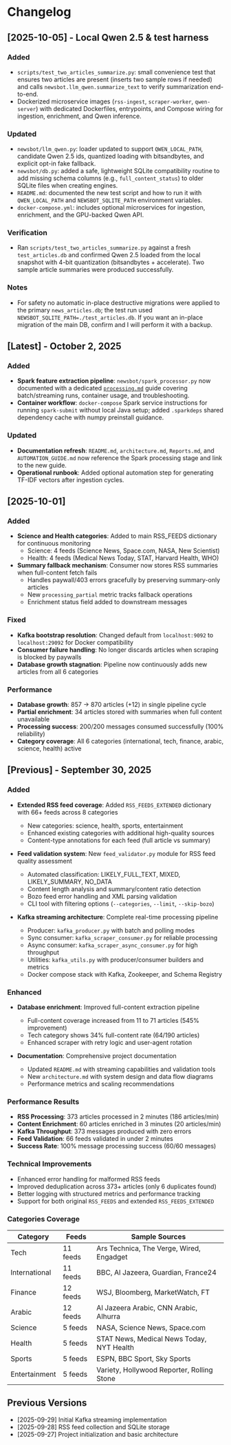 # Changelog

## [2025-10-05] - Local Qwen 2.5 & test harness

### Added
- `scripts/test_two_articles_summarize.py`: small convenience test that ensures two articles are present (inserts two sample rows if needed) and calls `newsbot.llm_qwen.summarize_text` to verify summarization end-to-end.
- Dockerized microservice images (`rss-ingest`, `scraper-worker`, `qwen-server`) with dedicated Dockerfiles, entrypoints, and Compose wiring for ingestion, enrichment, and Qwen inference.

### Updated
- `newsbot/llm_qwen.py`: loader updated to support `QWEN_LOCAL_PATH`, candidate Qwen 2.5 ids, quantized loading with bitsandbytes, and explicit opt-in fake fallback.
- `newsbot/db.py`: added a safe, lightweight SQLite compatibility routine to add missing schema columns (e.g., `full_content_status`) to older SQLite files when creating engines.
- `README.md`: documented the new test script and how to run it with `QWEN_LOCAL_PATH` and `NEWSBOT_SQLITE_PATH` environment variables.
- `docker-compose.yml`: includes optional microservices for ingestion, enrichment, and the GPU-backed Qwen API.

### Verification
- Ran `scripts/test_two_articles_summarize.py` against a fresh `test_articles.db` and confirmed Qwen 2.5 loaded from the local snapshot with 4-bit quantization (bitsandbytes + accelerate). Two sample article summaries were produced successfully.

### Notes
- For safety no automatic in-place destructive migrations were applied to the primary `news_articles.db`; the test run used `NEWSBOT_SQLITE_PATH=./test_articles.db`. If you want an in-place migration of the main DB, confirm and I will perform it with a backup.


## [Latest] - October 2, 2025

### Added
- **Spark feature extraction pipeline**: `newsbot/spark_processor.py` now documented with a dedicated [`processing.md`](processing.md) guide covering batch/streaming runs, container usage, and troubleshooting.
- **Container workflow**: `docker-compose` Spark service instructions for running `spark-submit` without local Java setup; added `.sparkdeps` shared dependency cache with numpy preinstall guidance.

### Updated
- **Documentation refresh**: `README.md`, `architecture.md`, `Reports.md`, and `AUTOMATION_GUIDE.md` now reference the Spark processing stage and link to the new guide.
- **Operational runbook**: Added optional automation step for generating TF-IDF vectors after ingestion cycles.

## [2025-10-01]

### Added
- **Science and Health categories**: Added to main RSS_FEEDS dictionary for continuous monitoring
  - Science: 4 feeds (Science News, Space.com, NASA, New Scientist)
  - Health: 4 feeds (Medical News Today, STAT, Harvard Health, WHO)
- **Summary fallback mechanism**: Consumer now stores RSS summaries when full-content fetch fails
  - Handles paywall/403 errors gracefully by preserving summary-only articles
  - New `processing_partial` metric tracks fallback operations
  - Enrichment status field added to downstream messages

### Fixed
- **Kafka bootstrap resolution**: Changed default from `localhost:9092` to `localhost:29092` for Docker compatibility
- **Consumer failure handling**: No longer discards articles when scraping is blocked by paywalls
- **Database growth stagnation**: Pipeline now continuously adds new articles from all 6 categories

### Performance
- **Database growth**: 857 → 870 articles (+12) in single pipeline cycle
- **Partial enrichment**: 34 articles stored with summaries when full content unavailable
- **Processing success**: 200/200 messages consumed successfully (100% reliability)
- **Category coverage**: All 6 categories (international, tech, finance, arabic, science, health) active

## [Previous] - September 30, 2025

### Added
- **Extended RSS feed coverage**: Added `RSS_FEEDS_EXTENDED` dictionary with 66+ feeds across 8 categories
  - New categories: science, health, sports, entertainment
  - Enhanced existing categories with additional high-quality sources
  - Content-type annotations for each feed (full article vs summary)

- **Feed validation system**: New `feed_validator.py` module for RSS feed quality assessment
  - Automated classification: LIKELY_FULL_TEXT, MIXED, LIKELY_SUMMARY, NO_DATA
  - Content length analysis and summary/content ratio detection
  - Bozo feed error handling and XML parsing validation
  - CLI tool with filtering options (`--categories`, `--limit`, `--skip-bozo`)

- **Kafka streaming architecture**: Complete real-time processing pipeline
  - Producer: `kafka_producer.py` with batch and polling modes
  - Sync consumer: `kafka_scraper_consumer.py` for reliable processing
  - Async consumer: `kafka_scraper_async_consumer.py` for high throughput
  - Utilities: `kafka_utils.py` with producer/consumer builders and metrics
  - Docker compose stack with Kafka, Zookeeper, and Schema Registry

### Enhanced
- **Database enrichment**: Improved full-content extraction pipeline
  - Full-content coverage increased from 11 to 71 articles (545% improvement)
  - Tech category shows 34% full-content rate (64/190 articles)
  - Enhanced scraper with retry logic and user-agent rotation

- **Documentation**: Comprehensive project documentation
  - Updated `README.md` with streaming capabilities and validation tools
  - New `architecture.md` with system design and data flow diagrams
  - Performance metrics and scaling recommendations

### Performance Results
- **RSS Processing**: 373 articles processed in 2 minutes (186 articles/min)
- **Content Enrichment**: 60 articles enriched in 3 minutes (20 articles/min) 
- **Kafka Throughput**: 373 messages produced with zero errors
- **Feed Validation**: 66 feeds validated in under 2 minutes
- **Success Rate**: 100% message processing success (60/60 messages)

### Technical Improvements
- Enhanced error handling for malformed RSS feeds
- Improved deduplication across 373+ articles (only 6 duplicates found)
- Better logging with structured metrics and performance tracking
- Support for both original `RSS_FEEDS` and extended `RSS_FEEDS_EXTENDED`

### Categories Coverage
| Category | Feeds | Sample Sources |
|----------|-------|----------------|
| Tech | 11 feeds | Ars Technica, The Verge, Wired, Engadget |
| International | 11 feeds | BBC, Al Jazeera, Guardian, France24 |
| Finance | 12 feeds | WSJ, Bloomberg, MarketWatch, FT |
| Arabic | 12 feeds | Al Jazeera Arabic, CNN Arabic, Alhurra |
| Science | 5 feeds | NASA, Science News, Space.com |
| Health | 5 feeds | STAT News, Medical News Today, NYT Health |
| Sports | 5 feeds | ESPN, BBC Sport, Sky Sports |
| Entertainment | 5 feeds | Variety, Hollywood Reporter, Rolling Stone |

## Previous Versions
- [2025-09-29] Initial Kafka streaming implementation
- [2025-09-28] RSS feed collection and SQLite storage
- [2025-09-27] Project initialization and basic architecture